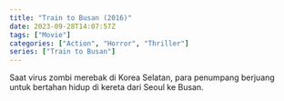 ```yaml
---
title: "Train to Busan (2016)"
date: 2023-09-28T14:07:57Z
tags: ["Movie"]
categories: ["Action", "Horror", "Thriller"]
series: ["Train to Busan"]
---
```


Saat virus zombi merebak di Korea Selatan, para penumpang berjuang untuk bertahan hidup di kereta dari Seoul ke Busan.

  <mux-player stream-type="on-demand"
  src="https://kp3d-my.sharepoint.com/personal/ryoo_kp3d_onmicrosoft_com/_layouts/15/download.aspx?share=EYYIUkxEFgdJp4AWbzHNzkQB147q59qN17kdDcHb5dW5mQ" metadata-video-title="Train to Busan (2016)" prefer-playback="mse" controls>
  </mux-player>
  
  
  <script src="https://cdn.jsdelivr.net/npm/@mux/mux-player"></script>
  
   <script id="cNe22IqMb9CtICYzyyiHNOzJN00gzcPPgnUVI028NpUSY" type="application/ld+json">
 {
  "@context": "https://schema.org/",
  "@type": "VideoObject",
  "name": "Train to Busan (2016)",
  "contentUrl": "https://stream.mux.com/cNe22IqMb9CtICYzyyiHNOzJN00gzcPPgnUVI028NpUSY.m3u8",
  "thumbnailUrl": "https://www.themoviedb.org/t/p/original/fQgy37ClrcvlBNom8t1DOxk02jl.jpg?width=314&fit_mode=preserve&time=25",
  "uploadDate": "2023-09-28T14:07:57Z",
}

</script>